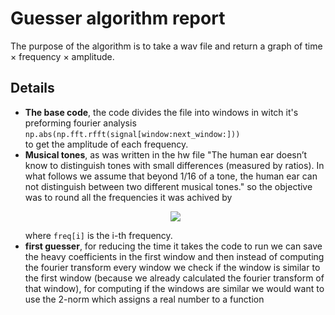 # Guesser algorithm report

The purpose of the algorithm is to take a wav file and return a graph of time × frequency × amplitude.

## Details

 - **The base code**, the code divides the file into windows in witch it's preforming fourier analysis  
`np.abs(np.fft.rfft(signal[window:next_window:]))`  
to get the amplitude of each frequency.
 - **Musical tones**, as was written in the hw file "The human ear doesn’t know to distinguish tones with small differences (measured by ratios). In what follows we assume that beyond 1/16 of a tone, the human ear can not distinguish between two different musical tones." so the objective was to round all the frequencies it was achived by <p align="center"> <img src="https://render.githubusercontent.com/render/math?math=\text{freq[i]}=440\cdot2^{\left(\frac{\text{round}\left(48\cdot\log_{2}\left(\frac{\text{freq[i]}}{440}\right)\right)}{48}\right)}"> </p> where `freq[i]` is the i-th frequency.
 - **first guesser**, for reducing the time it takes the code to run we can save the heavy coefficients in the first window and then instead of computing the fourier transform every window we check if the window is similar to the first window (because we already calculated the fourier transform of that window), for computing if the windows are similar we would want to use the 2-norm which assigns a real number to a function
